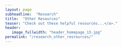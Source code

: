 ```yaml
---
layout: page
subheadline:  "Research"
title:  "Other Resources"
teaser: "Check out these helpful resources...</a>."
header:
   image_fullwidth: "header_homepage_13.jpg"
permalink: "/research_other_resrources/"
---
```

